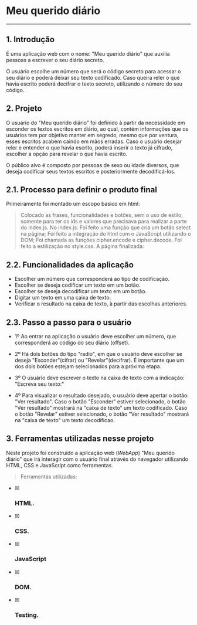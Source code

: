 # Meu querido diário

***

## 1. Introdução

É uma aplicação web com o nome: "Meu querido diário" que auxilia pessoas a 
escrever o seu diário secreto.

O usuário escolhe um número que será o código secreto para acessar o seu diário
e poderá deixar seu texto codificado. Caso queira reler o que havia escrito 
poderá decifrar o texto secreto, utilizando o número do seu código.


## 2. Projeto

O usuário do "Meu querido diário" foi definido à partir da necessidade em esconder os textos escritos 
em diário, ao qual, contém informações que os usuários tem por objetivo manter
em segredo, mesmo que por ventura, esses escritos acabem caindo em mãos 
erradas. Caso o usuário desejar reler e entender o que havia escrito, poderá 
inserir o texto já cifrado, escolher a opção para revelar o que havia escrito.

O público alvo é composto por pessoas de sexo ou idade diversos, que deseja
codificar seus textos escritos e posteriormente decodificá-los.

  ## 2.1. Processo para definir o produto final
  
  Primeiramente foi montado um escopo basico em html:
  > Colocado as frases, funcionalidades e botões, sem o uso de estilo, somente
  para ter os ids e valores que precisava para realizar a parte do index.js.
  No index.js:
  > Foi feito uma função que cria um botão select na página; 
  > Foi feito a integração do html com o JavaScript utilizando o DOM;
  > Foi chamada as funções cipher.encode e cipher.decode.
  > Foi feito a estilização no style.css.
  A página finalizada: 
  
  
  
  

  ## 2.2. Funcionalidades da aplicação

  * Escolher um número que corresponderá ao tipo de codificação.
  * Escolher se deseja codificar um texto em um botão.
  * Escolher se deseja decodificar um texto em um botão.
  * Digitar um texto em uma caixa de texto.
  * Verificar o resultado na caixa de texto, à partir das escolhas anteriores.
  
  
   ## 2.3. Passo a passo para o usuário
  
  * 1º Ao entrar na aplicação o usuário deve escolher um número, que corresponderá
    ao código do seu diário (offset).
    
  * 2º Há dois botões do tipo "radio", em que o usuário deve escolher se deseja 
    "Esconder"(cifrar) ou "Revelar"(decifrar).
    É importante que um dos dois botões estejam selecionados para a próxima etapa.
    
  * 3º O usuário deve escrever o texto na caixa de texto com a indicação: "Escreva
    seu texto:"
    
  * 4º Para visualizar o resultado desejado, o usuário deve apertar o botão: "Ver 
    resultado".
    Caso o botão "Esconder" estiver selecionado, o botão "Ver resultado" mostrará
    na "caixa de texto" um texto codificado.
    Caso o botão "Revelar" estiver selecionado, o botão "Ver resultado" mostrará 
    na "caixa de texto" um texto decodificao.
     
     
## 3. Ferramentas utilizadas nesse projeto

Neste projeto foi construido a aplicação web (_WebApp_) "Meu querido diário"
que irá interagir com o usuário final através do navegador utilizando HTML, CSS e
JavaScript como ferramentas.
> Ferramentas utilizadas:
* [x] ### HTML.
* [x] ### CSS.
* [x] ### JavaScript
* [x] ### DOM.
* [x] ### Testing.
